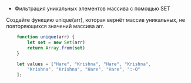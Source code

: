  +   Фильтрация уникальных элементов массива с помощью SET


Создайте функцию unique(arr), которая вернёт массив уникальных, не повторяющихся значений массива arr.

```javascript
    function unique(arr) {
        let set = new Set(arr)
        return Array.from(set)
    }

    let values = ["Hare", "Krishna", "Hare", "Krishna",
        "Krishna", "Krishna", "Hare", "Hare", ":-O"
    ];
```